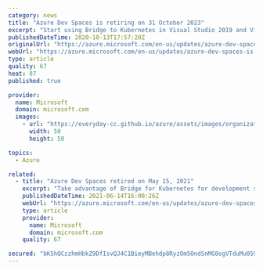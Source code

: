 ```yaml
---
category: news
title: "Azure Dev Spaces is retiring on 31 October 2023"
excerpt: "Start using Bridge to Kubernetes in Visual Studio 2019 and Visual Studio Code"
publishedDateTime: 2020-10-13T17:57:20Z
originalUrl: "https://azure.microsoft.com/en-us/updates/azure-dev-spaces-is-retiring-on-31-october-2023/"
webUrl: "https://azure.microsoft.com/en-us/updates/azure-dev-spaces-is-retiring-on-31-october-2023/"
type: article
quality: 67
heat: 87
published: true

provider:
  name: Microsoft
  domain: microsoft.com
  images:
    - url: "https://everyday-cc.github.io/azure/assets/images/organizations/microsoft.com-50x50.jpg"
      width: 50
      height: 50

topics:
  - Azure

related:
  - title: "Azure Dev Spaces retired on May 15, 2021"
    excerpt: "Take advantage of Bridge for Kubernetes for development scenarios that Azure Dev Spaces previously supported."
    publishedDateTime: 2021-06-14T16:00:26Z
    webUrl: "https://azure.microsoft.com/en-us/updates/azure-dev-spaces-retired-on-may-15-2021/"
    type: article
    provider:
      name: Microsoft
      domain: microsoft.com
    quality: 67

secured: "bK5hQCzzhmHbkZ9DfIsvQJ4C1BieyMBehdp8RyzOm5OndSnMG0ogVTduMu05920LmcvC9V8EzevYZs4WWe6ecs6WTgkvHHuOWTnuG1eL5rYiPs6bVQ3Dh3qLRZP31dqnhkRa7SbVnlqLmOWMoxG9qtwxaD4WkJGFch9YAvg3U7SvploFxw2aeUHy38sZfXJ35JsAWTu158+x8JTAjVKs3xyP1Yto0O88MlIEWhMsgkD9MfP9izar1B+T/ocVcGKgjfvNZFGO+o/COXWlgDeW+mgHwRltDRa5ViBOaVK9t91Ytrf7+2rMKtWncIjNI/BiALv6f8YhtYKBrPOPUs/fF+lRcWoD1jyju1cF1OeSwV8=;taI5f1ISC2qCLUTnXmsZfg=="
---
```


